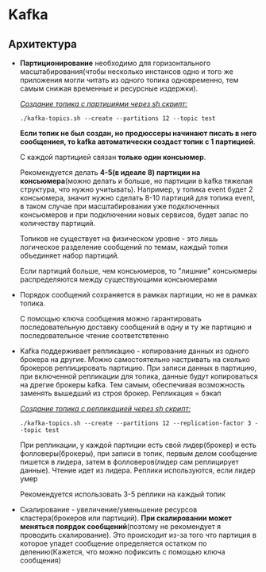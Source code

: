# Kafka

## Архитектура

- **Партиционирование** необходимо для горизонтального масштабирования(чтобы несколько инстансов одно и того же приложения могли читать из одного топика одновременно, тем самым снижая временные и ресурсные издержки).

  *<u>Создание топика с партициями через sh скрипт:</u>*

  `./kafka-topics.sh --create --partitions 12 --topic test`

  **Если топик не был создан, но продюссеры начинают писать в него сообщениея, то kafka автоматически создаст топик с 1 партицией**.

  С каждой партицией связан **только один консьюмер**.

  Рекомендуется делать **4-5(в идеале 8) партиции на консьюмера**(можно делать и больше, но партиции в kafka тяжелая структура, что нужно учитывать). Например, у топика event будет 2 консьюмера, значит нужно сделать 8-10 партиций для топика event, в таком случае при масштабировании уже подключенных консьюмеров и при подключении новых сервисов, будет запас по количеству партиций.

  Топиков не существует на физическом уровне - это лишь логическое разделение сообщений по темам, каждый топки объединяет набор партиций.

  Если партиций больше, чем консьюмеров, то "лишние" консьюмеры распределяются между существующими консьюмерами

- Порядок сообщений сохраняется в рамках партиции, но не в рамках топика.

  С помощью ключа сообщения можно гарантировать последовательную доставку сообщений в одну и ту же партицию и последовательное чтение соответствтенно

- Kafka поддерживает репликацию - копирование данных из одного брокера на другие. Можно самостоятельно настривать на сколько брокеров реплицировать партицию. При записи данных в партицию, при включенной репликации для топика, данные будут копироваться на дрегие брокеры kafka. Тем самым, обеспечивая возможность заменять вышедший из строя брокер. Репликация = бэкап

  <u>*Создание топика с репликацией через sh скрипт:*</u>

  `./kafka-topics.sh --create --partitions 12 --replication-factor 3 --topic test`

  При репликации, у каждой партиции есть свой лидер(брокер) и есть фолловеры(брокеры), при записи в топик, первым делом сообщение пишется в лидера, затем в фолловеров(лидер сам реплицирует данные). Чтение идет из лидера. Реплики используются, если лидер умер

  Рекомендуется использовать 3-5 реплики на каждый топик

- Скалирование - увеличение/уменьшение ресурсов кластера(брокеров или партиций). **При скалировании может меняться поярдок сообщений**(поэтому не рекомендует я проводить скалирование). Это происходит из-за того что партиция в которое упадет сообщение определяется остатком по делению(Кажется, что можно пофиксить с помощью ключа сообщения)